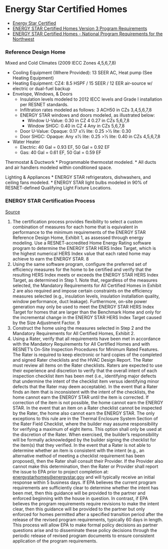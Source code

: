 # Energy Star Certified Homes

* [Energy Star Certified](https://www.energystar.gov/index.cfm?c=new_homes.hm_index&s=mega)
* [ENERGY STAR Certified Homes Version 3 Program Requirements](https://www.energystar.gov/index.cfm?c=bldrs_lenders_raters.nh_v3_guidelines)
* [ENERGY STAR Certified Homes - National Program Requirements for the Northwest](https://www.energystar.gov/index.cfm?c=bldrs_lenders_raters.nh_v3_northwest)

### Reference Design Home

Mixed and Cold Climates (2009 IECC Zones 4,5,6,7,8)

* Cooling Equipment (Where Provided): 13 SEER AC, Heat pump (See Heating Equipment)
* Heating Equipment: CZ4: 8.5 HSPF / 15 SEER / 12 EER air-source w/ electric or dual-fuel backup
* Envelope, Windows, & Doors
    * Insulation levels modeled to 2012 IECC levels and Grade I installation per RESNET standards.
    * Infiltration rates modeled as follows: 3 ACH50 in CZs 3,4,5,6,7,8
    * ENERGY STAR windows and doors modeled, as illustrated below:
        * Window U-Value: 0.30 in CZ 4 0.27 in CZs 5,6,7,8
        * Window SHGC:    0.40 in CZ 4 Any in CZs 5,6,7,8
    * Door U-Value: Opaque: 0.17 ≤1⁄2 lite: 0.25 >1⁄2 lite: 0.30
    * Door SHGC: Opaque: Any ≤1⁄2 lite: 0.25 >1⁄2 lite: 0.40 in CZs 4,5,6,7,8
* Water Heater
   * Electric: 40 Gal = 0.93 EF, 50 Gal = 0.92 EF
   * Gas: 40 Gal = 0.61 EF, 50 Gal = 0.59 EF

Thermostat & Ductwork
    * Programmable thermostat modeled.
    * All ducts and air handlers modeled within conditioned space.

Lighting & Appliances
    * ENERGY STAR refrigerators, dishwashers, and ceiling fans modeled.
    * ENERGY STAR light bulbs modeled in 90% of RESNET-defined Qualifying Light Fixture Locations.


### ENERGY STAR Certification Process

[Source](https://www.energystar.gov/ia/partners/bldrs_lenders_raters/downloads/ES%20NPR%203.1%20v13%202015-12-03_clean_508.pdf?a7de-b268)

1. The certification process provides flexibility to select a custom combination of measures for each home that is equivalent in performance to the minimum requirements of the ENERGY STAR Reference Design Home, Exhibit 1, as assessed through energy modeling. Use a RESNET-accredited Home Energy Rating software program to determine the ENERGY STAR HERS Index Target, which is the highest numerical HERS Index value that each rated home may achieve to earn the ENERGY STAR. 8
2. Using the same software program, configure the preferred set of efficiency measures for the home to be certified and verify that the resulting HERS Index meets or exceeds the ENERGY STAR HERS Index Target, as determined in Step 1.
Note that, regardless of the measures selected, the Mandatory Requirements for All Certified Homes in Exhibit 2 are also required and impose certain constraints on the efficiency measures selected (e.g., insulation levels, insulation installation quality, window performance, duct leakage). Furthermore, on-site power generation may only be used to meet the ENERGY STAR HERS Index Target for homes that are larger than the Benchmark Home and only for the incremental change in the ENERGY STAR HERS Index Target caused by the Size Adjustment Factor. 9
3. Construct the home using the measures selected in Step 2 and the Mandatory Requirements for All Certified Homes, Exhibit 2.
4. Using a Rater, verify that all requirements have been met in accordance with the Mandatory Requirements for All Certified Homes and with RESNET’s On-Site Inspection Procedures for Minimum Rated Features. The Rater is required to keep electronic or hard copies of the completed and signed Rater checklists and the HVAC Design Report.
The Rater must review all items on the Rater checklists. Raters are expected to use their experience and discretion to verify that the overall intent of each inspection checklist item has been met (i.e., identifying major defects that undermine the intent of the checklist item versus identifying minor defects that the Rater may deem acceptable).
In the event that a Rater finds an item that is inconsistent with the intent of the checklists, the home cannot earn the ENERGY STAR until the item is corrected. If correction of the item is not possible, the home cannot earn the ENERGY STAR. In the event that an item on a Rater checklist cannot be inspected by the Rater, the home also cannot earn the ENERGY STAR. The only exceptions to this rule are in the Thermal Enclosure System Section of the Rater Field Checklist, where the builder may assume responsibility for verifying a maximum of eight items. This option shall only be used at the discretion of the Rater. When exercised, the builder’s responsibility will be formally acknowledged by the builder signing the checklist for the item(s) that they verified.
In the event that a Rater is not able to determine whether an item is consistent with the intent (e.g., an alternative method of meeting a checklist requirement has been proposed), then the Rater shall consult their Provider. If the Provider also cannot make this determination, then the Rater or Provider shall report the issue to EPA prior to project completion at: energystarhomes@energystar.gov and will typically receive an initial response within 5 business days. If EPA believes the current program requirements are sufficiently clear to determine whether the intent has been met, then this guidance will be provided to the partner and enforced beginning with the house in question. In contrast, if EPA believes the program requirements require revisions to make the intent clear, then this guidance will be provided to the partner but only enforced for homes permitted after a specified transition period after the release of the revised program requirements, typically 60 days in length.
This process will allow EPA to make formal policy decisions as partner questions arise and to disseminate these policy decisions through the periodic release of revised program documents to ensure consistent application of the program requirements.
